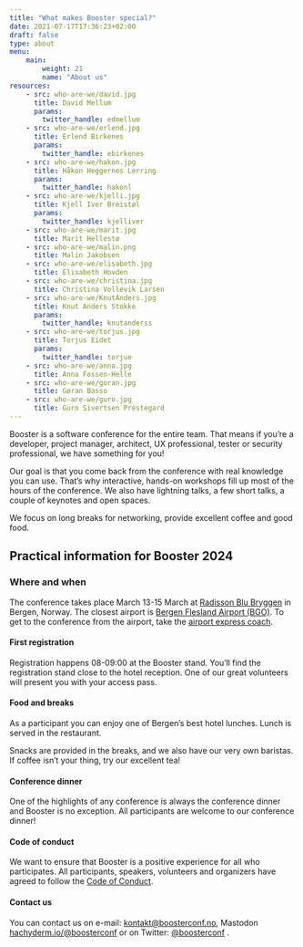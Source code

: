```yaml
---
title: "What makes Booster special?"
date: 2021-07-17T17:36:23+02:00
draft: false
type: about
menu:
    main:
        weight: 21
        name: "About us"
resources:
    - src: who-are-we/david.jpg
      title: David Mellum
      params:
        twitter_handle: edmellum
    - src: who-are-we/erlend.jpg
      title: Erlend Birkenes
      params:
        twitter_handle: ebirkenes
    - src: who-are-we/hakon.jpg
      title: Håkon Heggernes Lerring
      params:
        twitter_handle: hakonl
    - src: who-are-we/kjelli.jpg
      title: Kjell Iver Breistøl
      params:
        twitter_handle: kjelliver
    - src: who-are-we/marit.jpg
      title: Marit Hellestø
    - src: who-are-we/malin.png
      title: Malin Jakobsen
    - src: who-are-we/elisabeth.jpg
      title: Elisabeth Hovden
    - src: who-are-we/christina.jpg
      title: Christina Vollevik Larsen
    - src: who-are-we/KnutAnders.jpg
      title: Knut Anders Stokke
      params:
        twitter_handle: knutanderss
    - src: who-are-we/torjus.jpg
      title: Torjus Eidet
      params:
        twitter_handle: torjue
    - src: who-are-we/anna.jpg
      title: Anna Fossen-Helle
    - src: who-are-we/goran.jpg
      title: Gøran Basso
    - src: who-are-we/guro.jpg
      title: Guro Sivertsen Prestegard
---
```

Booster is a software conference for the entire team. That means if you’re a developer, project manager, architect, UX professional, tester or security professional, we have something for you!

Our goal is that you come back from the conference with real knowledge you can use. That’s why interactive, hands-on workshops fill up most of the hours of the conference. We also have lightning talks, a few short talks, a couple of keynotes and open spaces.

We focus on long breaks for networking, provide excellent coffee and good food.

## Practical information for Booster 2024

### Where and when
The conference takes place March 13-15 March at [Radisson Blu Bryggen](https://www.radissonhotels.com/en-us/hotels/radisson-blu-bergen) in Bergen, Norway. The closest airport is [Bergen Flesland Airport (BGO)](https://avinor.no/en/airport/bergen-airport/). To get to the conference from the airport, take the [airport express coach](http://flybussen.no/en). 

#### First registration

Registration happens 08-09:00 at the Booster stand. You’ll find the registration stand close to the hotel reception. One of our great volunteers will present you with your access pass.

#### Food and breaks

As a participant you can enjoy one of Bergen’s best hotel lunches. Lunch is served in the restaurant.

Snacks are provided in the breaks, and we also have our very own baristas. If coffee isn’t your thing, try our excellent tea!

#### Conference dinner

One of the highlights of any conference is always the conference dinner and Booster is no exception. All participants are welcome to our conference dinner!

#### Code of conduct

We want to ensure that Booster is a positive experience for all who participates. All participants, speakers, volunteers and organizers have agreed to follow the [Code of Conduct](/info/coc).

#### Contact us

You can contact us on e-mail: [kontakt@boosterconf.no](mailto:kontakt@boosterconf.no), Mastodon [hachyderm.io/@boosterconf](https://hachyderm.io/@boosterconf) or on Twitter: [@boosterconf](https://twitter.com/boosterconf "Twitter") .

